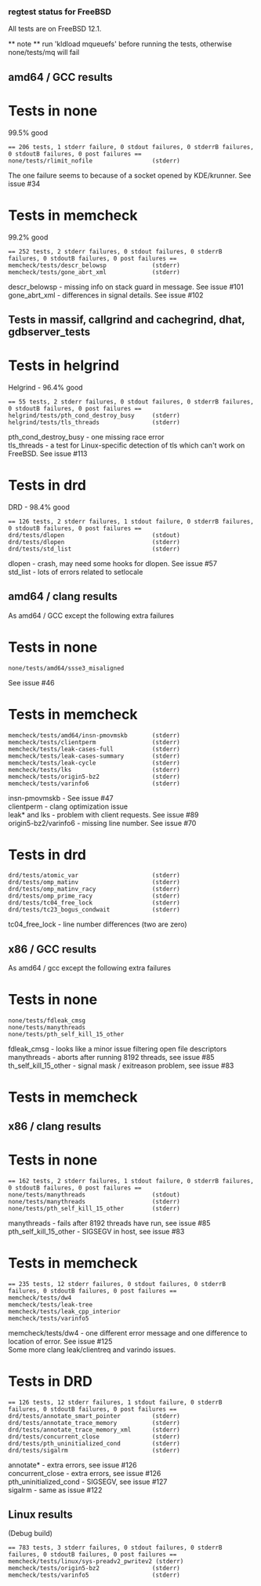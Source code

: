 ### regtest status for FreeBSD

All tests are on FreeBSD 12.1.

** note ** run 'kldload mqueuefs' before running the tests, otherwise none/tests/mq will fail

## amd64 / GCC results

# Tests in none

99.5% good

```
== 206 tests, 1 stderr failure, 0 stdout failures, 0 stderrB failures, 0 stdoutB failures, 0 post failures ==
none/tests/rlimit_nofile                 (stderr)
```

The one failure seems to because of a socket opened by KDE/krunner. See issue #34  

# Tests in memcheck

99.2% good

```
== 252 tests, 2 stderr failures, 0 stdout failures, 0 stderrB failures, 0 stdoutB failures, 0 post failures ==
memcheck/tests/descr_belowsp             (stderr)
memcheck/tests/gone_abrt_xml             (stderr)
```

descr_belowsp - missing info on stack guard in message. See issue #101  
gone_abrt_xml - differences in signal details. See issue #102  

## Tests in massif, callgrind and cachegrind, dhat, gdbserver_tests

# Tests in helgrind

Helgrind - 96.4% good

```
== 55 tests, 2 stderr failures, 0 stdout failures, 0 stderrB failures, 0 stdoutB failures, 0 post failures ==
helgrind/tests/pth_cond_destroy_busy     (stderr)
helgrind/tests/tls_threads               (stderr)

```
pth_cond_destroy_busy - one missing race error  
tls_threads - a test for Linux-specific detection of tls which can't work on FreeBSD. See issue #113  

# Tests in drd

DRD - 98.4% good

```
== 126 tests, 2 stderr failures, 1 stdout failure, 0 stderrB failures, 0 stdoutB failures, 0 post failures ==
drd/tests/dlopen                         (stdout)
drd/tests/dlopen                         (stderr)
drd/tests/std_list                       (stderr)
```

dlopen - crash, may need some hooks for dlopen. See issue #57  
std_list - lots of errors related to setlocale  

## amd64 / clang results

As amd64 / GCC except the following extra failures

# Tests in none

```
none/tests/amd64/ssse3_misaligned
```
See issue #46

# Tests in memcheck

```
memcheck/tests/amd64/insn-pmovmskb       (stderr)
memcheck/tests/clientperm                (stderr)
memcheck/tests/leak-cases-full           (stderr)
memcheck/tests/leak-cases-summary        (stderr)
memcheck/tests/leak-cycle                (stderr)
memcheck/tests/lks                       (stderr)
memcheck/tests/origin5-bz2               (stderr)
memcheck/tests/varinfo6                  (stderr)
```

insn-pmovmskb - See issue #47  
clientperm - clang optimization issue  
leak* and lks - problem with client requests. See issue #89  
origin5-bz2/varinfo6 - missing line number. See issue #70  

# Tests in drd

```
drd/tests/atomic_var                     (stderr)
drd/tests/omp_matinv                     (stderr)
drd/tests/omp_matinv_racy                (stderr)
drd/tests/omp_prime_racy                 (stderr)
drd/tests/tc04_free_lock                 (stderr)
drd/tests/tc23_bogus_condwait            (stderr)
```

tc04_free_lock - line number differences (two are zero)  

## x86 / GCC results

As amd64 / gcc except the following extra failures

# Tests in none

```
none/tests/fdleak_cmsg
none/tests/manythreads
none/tests/pth_self_kill_15_other
```
fdleak_cmsg - looks like a minor issue filtering open file descriptors  
manythreads - aborts after running 8192 threads, see issue #85  
th_self_kill_15_other - signal mask / exitreason problem, see issue #83

# Tests in memcheck

## x86 / clang results

# Tests in none

```
== 162 tests, 2 stderr failures, 1 stdout failure, 0 stderrB failures, 0 stdoutB failures, 0 post failures ==
none/tests/manythreads                   (stdout)
none/tests/manythreads                   (stderr)
none/tests/pth_self_kill_15_other        (stderr)

```

manythreads - fails after 8192 threads have run, see issue #85  
pth_self_kill_15_other - SIGSEGV in host, see issue #83  

# Tests in memcheck

```
== 235 tests, 12 stderr failures, 0 stdout failures, 0 stderrB failures, 0 stdoutB failures, 0 post failures ==
memcheck/tests/dw4
memcheck/tests/leak-tree
memcheck/tests/leak_cpp_interior
memcheck/tests/varinfo5
```

memcheck/tests/dw4 - one different error message and one difference to location of error. See issue #125  
Some more clang leak/clientreq and varindo issues.

# Tests in DRD

```
== 126 tests, 12 stderr failures, 1 stdout failure, 0 stderrB failures, 0 stdoutB failures, 0 post failures ==
drd/tests/annotate_smart_pointer         (stderr)
drd/tests/annotate_trace_memory          (stderr)
drd/tests/annotate_trace_memory_xml      (stderr)
drd/tests/concurrent_close               (stderr)
drd/tests/pth_uninitialized_cond         (stderr)
drd/tests/sigalrm                        (stderr)
```

annotate* - extra errors, see issue #126  
concurrent_close - extra errors, see issue #126  
pth_uninitialized_cond - SIGSEGV, see issue #127  
sigalrm - same as issue #122  


## Linux results

(Debug build)

```
== 783 tests, 3 stderr failures, 0 stdout failures, 0 stderrB failures, 0 stdoutB failures, 0 post failures ==
memcheck/tests/linux/sys-preadv2_pwritev2 (stderr)
memcheck/tests/origin5-bz2               (stderr)
memcheck/tests/varinfo5                  (stderr)
```
